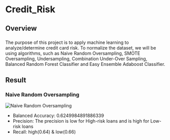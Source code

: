 # Credit_Risk
## Overview
###
The purpose of this project is to apply machine learning to analyze/determine credit card risk. To normalize the dataset, we will be using algorithms, such as Naive Random Oversampling, SMOTE Oversampling, Undersampling, Combination Under-Over Sampling, Balanced Random Forest Classifier and Easy Ensemble Adaboost Classifier.
## Result
### Naive Random Oversampling

![Naive Random Oversampling](https://user-images.githubusercontent.com/67567087/166122870-5922f46b-0e5e-44e3-a323-528f693c7c9f.png)
- Balanced Accuracy: 0.6249984891886339
- Precision: The precision is low for High-risk loans and is high for Low-risk loans
- Recall: high(0.64) & low(0.66)

